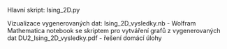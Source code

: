 Hlavní skript:
Ising_2D.py 

Vizualizace vygenerovaných dat: 
Ising_2D_vysledky.nb - Wolfram Mathematica notebook se skriptem pro vytváření grafů z vygenerovaných dat
DU2_Ising_2D_vysledky.pdf - řešení domácí úlohy
